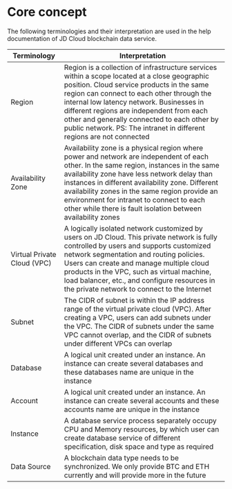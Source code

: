 # Core concept
The following terminologies and their interpretation are used in the help documentation of JD Cloud blockchain data service.

| Terminology        | Interpretation                                                         |
| --------------- | ------------------------------------------------------------ |
| Region            | Region is a collection of infrastructure services within a scope located at a close geographic position. Cloud service products in the same region can connect to each other through the internal low latency network. Businesses in different regions are independent from each other and generally connected to each other by public network. PS: The intranet in different regions are not connected |
| Availability Zone          | Availability zone is a physical region where power and network are independent of each other. In the same region, instances in the same availability zone have less network delay than instances in different availability zone. Different availability zones in the same region provide an environment for intranet to connect to each other while there is fault isolation between availability zones |
| Virtual Private Cloud (VPC) | A logically isolated network customized by users on JD Cloud. This private network is fully controlled by users and supports customized network segmentation and routing policies. Users can create and manage multiple cloud products in the VPC, such as virtual machine, load balancer, etc., and configure resources in the private network to connect to the Internet |
| Subnet | The CIDR of subnet is within the IP address range of the virtual private cloud (VPC). After creating a VPC, users can add subnets under the VPC. The CIDR of subnets under the same VPC cannot overlap, and the CIDR of subnets under different VPCs can overlap |
|Database|A logical unit created under an instance. An instance can create several databases and these databases name are unique in the instance|
|Account|A logical unit created under an instance. An instance can create several accounts and these accounts name are unique in the instance|
|Instance|A database service process separately occupy CPU and Memory resources, by which user can create database service of different specification, disk space and type as required|
| Data Source          |A blockchain data type needs to be synchronized. We only provide BTC and ETH currently and will provide more in the future|
